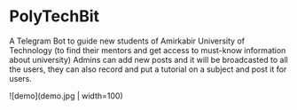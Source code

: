 # PolyTechBit
A Telegram Bot to guide new students of Amirkabir University of Technology (to find their mentors and get access to must-know information about university)
Admins can add new posts and it will be broadcasted to all the users, they can also record and put a tutorial on a subject and post it for users.

![demo](demo.jpg | width=100)
